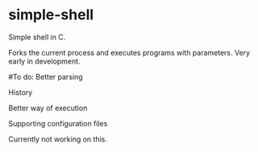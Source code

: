 # simple-shell
Simple shell in C. 

Forks the current process and executes programs with parameters. Very early in development. 

#To do:
Better parsing

History

Better way of execution

Supporting configuration files

Currently not working on this.
